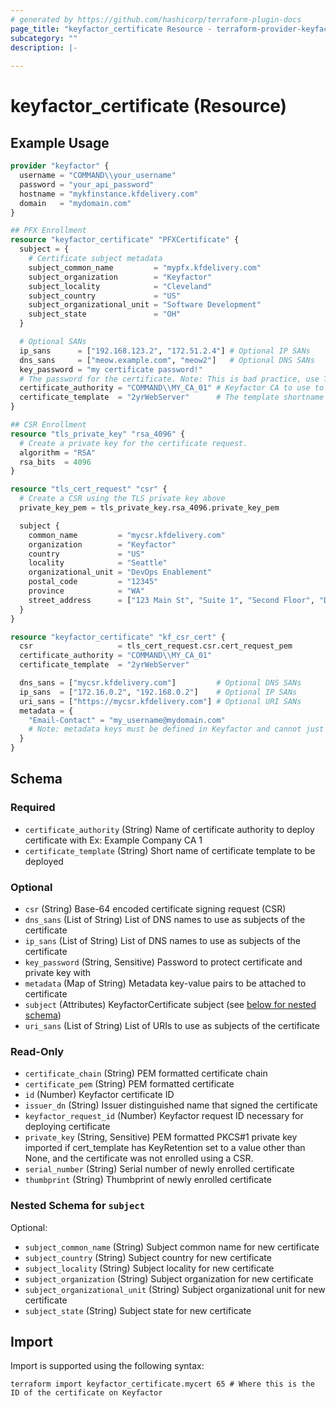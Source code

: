 ```yaml
---
# generated by https://github.com/hashicorp/terraform-plugin-docs
page_title: "keyfactor_certificate Resource - terraform-provider-keyfactor"
subcategory: ""
description: |-
  
---
```


# keyfactor_certificate (Resource)



## Example Usage

```terraform
provider "keyfactor" {
  username = "COMMAND\\your_username"
  password = "your_api_password"
  hostname = "mykfinstance.kfdelivery.com"
  domain   = "mydomain.com"
}

## PFX Enrollment
resource "keyfactor_certificate" "PFXCertificate" {
  subject = {
    # Certificate subject metadata
    subject_common_name         = "mypfx.kfdelivery.com"
    subject_organization        = "Keyfactor"
    subject_locality            = "Cleveland"
    subject_country             = "US"
    subject_organizational_unit = "Software Development"
    subject_state               = "OH"
  }

  # Optional SANs
  ip_sans      = ["192.168.123.2", "172.51.2.4"] # Optional IP SANs
  dns_sans     = ["meow.example.com", "meow2"]   # Optional DNS SANs
  key_password = "my certificate password!"
  # The password for the certificate. Note: This is bad practice, use TF_VAR_<variable_name> instead.
  certificate_authority = "COMMAND\\MY_CA_01" # Keyfactor CA to use to handle the certificate request.
  certificate_template  = "2yrWebServer"      # The template shortname to use for the certificate.
}

## CSR Enrollment
resource "tls_private_key" "rsa_4096" {
  # Create a private key for the certificate request.
  algorithm = "RSA"
  rsa_bits  = 4096
}

resource "tls_cert_request" "csr" {
  # Create a CSR using the TLS private key above
  private_key_pem = tls_private_key.rsa_4096.private_key_pem

  subject {
    common_name         = "mycsr.kfdelivery.com"
    organization        = "Keyfactor"
    country             = "US"
    locality            = "Seattle"
    organizational_unit = "DevOps Enablement"
    postal_code         = "12345"
    province            = "WA"
    street_address      = ["123 Main St", "Suite 1", "Second Floor", "Downtown"]
  }
}

resource "keyfactor_certificate" "kf_csr_cert" {
  csr                   = tls_cert_request.csr.cert_request_pem
  certificate_authority = "COMMAND\\MY_CA_01"
  certificate_template  = "2yrWebServer"

  dns_sans = ["mycsr.kfdelivery.com"]         # Optional DNS SANs
  ip_sans  = ["172.16.0.2", "192.168.0.2"]    # Optional IP SANs
  uri_sans = ["https://mycsr.kfdelivery.com"] # Optional URI SANs
  metadata = {
    "Email-Contact" = "my_username@mydomain.com"
    # Note: metadata keys must be defined in Keyfactor and cannot just be arbitrarily added
  }
}
```

<!-- schema generated by tfplugindocs -->
## Schema

### Required

- `certificate_authority` (String) Name of certificate authority to deploy certificate with Ex: Example Company CA 1
- `certificate_template` (String) Short name of certificate template to be deployed

### Optional

- `csr` (String) Base-64 encoded certificate signing request (CSR)
- `dns_sans` (List of String) List of DNS names to use as subjects of the certificate
- `ip_sans` (List of String) List of DNS names to use as subjects of the certificate
- `key_password` (String, Sensitive) Password to protect certificate and private key with
- `metadata` (Map of String) Metadata key-value pairs to be attached to certificate
- `subject` (Attributes) KeyfactorCertificate subject (see [below for nested schema](#nestedatt--subject))
- `uri_sans` (List of String) List of URIs to use as subjects of the certificate

### Read-Only

- `certificate_chain` (String) PEM formatted certificate chain
- `certificate_pem` (String) PEM formatted certificate
- `id` (Number) Keyfactor certificate ID
- `issuer_dn` (String) Issuer distinguished name that signed the certificate
- `keyfactor_request_id` (Number) Keyfactor request ID necessary for deploying certificate
- `private_key` (String, Sensitive) PEM formatted PKCS#1 private key imported if cert_template has KeyRetention set to a value other than None, and the certificate was not enrolled using a CSR.
- `serial_number` (String) Serial number of newly enrolled certificate
- `thumbprint` (String) Thumbprint of newly enrolled certificate

<a id="nestedatt--subject"></a>
### Nested Schema for `subject`

Optional:

- `subject_common_name` (String) Subject common name for new certificate
- `subject_country` (String) Subject country for new certificate
- `subject_locality` (String) Subject locality for new certificate
- `subject_organization` (String) Subject organization for new certificate
- `subject_organizational_unit` (String) Subject organizational unit for new certificate
- `subject_state` (String) Subject state for new certificate

## Import

Import is supported using the following syntax:

```shell
terraform import keyfactor_certificate.mycert 65 # Where this is the ID of the certificate on Keyfactor
```
